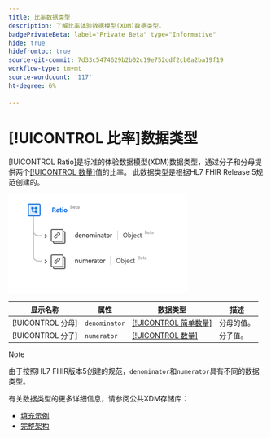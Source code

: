 ```yaml
---
title: 比率数据类型
description: 了解比率体验数据模型(XDM)数据类型。
badgePrivateBeta: label="Private Beta" type="Informative"
hide: true
hidefromtoc: true
source-git-commit: 7d33c5474629b2b02c19e752cdf2cb0a2ba19f19
workflow-type: tm+mt
source-wordcount: '117'
ht-degree: 6%

---
```


# [!UICONTROL 比率]数据类型

[!UICONTROL Ratio]是标准的体验数据模型(XDM)数据类型，通过分子和分母提供两个[[!UICONTROL 数量]](../healthcare/quantity.md)值的比率。 此数据类型是根据HL7 FHIR Release 5规范创建的。

![比率数据类型结构](../../images/data-types/healthcare/ratio.png)

| 显示名称 | 属性 | 数据类型 | 描述 |
| --- | --- | --- | --- |
| [!UICONTROL 分母] | `denominator` | [[!UICONTROL 简单数量]](../healthcare/simple-quantity.md) | 分母的值。 |
| [!UICONTROL 分子] | `numerator` | [[!UICONTROL 数量]](../healthcare/quantity.md) | 分子值。 |

>[!NOTE]
>
> 由于按照HL7 FHIR版本5创建的规范，`denominator`和`numerator`具有不同的数据类型。

有关数据类型的更多详细信息，请参阅公共XDM存储库：

* [填充示例](https://github.com/adobe/xdm/blob/master/extensions/industry/healthcare/fhir/datatypes/ratio.example.1.json)
* [完整架构](https://github.com/adobe/xdm/blob/master/extensions/industry/healthcare/fhir/datatypes/ratio.schema.json)
